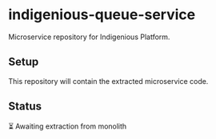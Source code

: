 # indigenious-queue-service

Microservice repository for Indigenious Platform.

## Setup

This repository will contain the extracted microservice code.

## Status

⏳ Awaiting extraction from monolith
